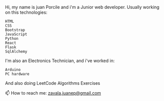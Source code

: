 Hi, my name is juan Porcile and i'm a Junior web developer. Usually working on this technologies:

    HTML
    CSS
    Bootstrap
    JavaScript
    Python
    React
    Flask
    SqlAlchemy
  
I'm also an Electronics Technician, and i've worked in:

    Arduino
    PC hardware
    
And also doing LeetCode Algorithms Exercises


📫 How to reach me: zavala.juanep@gmail.com
